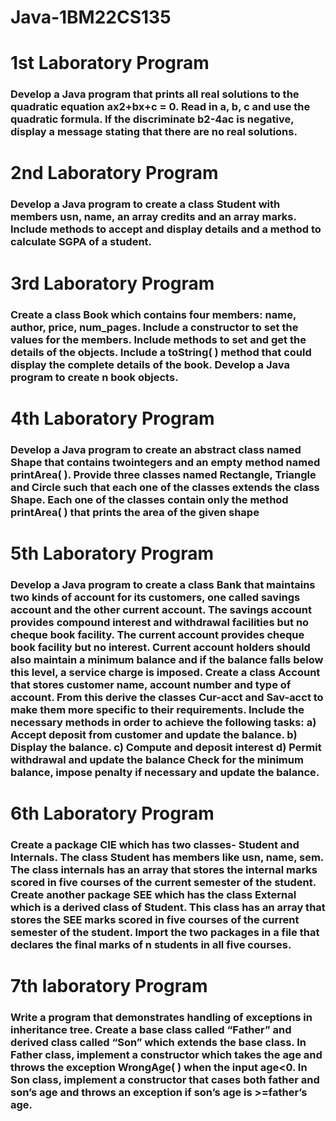 # Java-1BM22CS135
<h1>1st Laboratory Program</h1>
<h3>Develop a Java program that prints all real solutions to the quadratic equation ax2+bx+c = 0. Read in a, b, c and use the quadratic formula. If the discriminate b2-4ac is negative, display a message stating that there are no real solutions.</h3>
<h1>2nd Laboratory Program</h1>
<h3>Develop a Java program to create a class Student with members usn, name, an array credits and an array marks. Include methods to accept and display details and a method to calculate SGPA of a student.</h3>
<h1>3rd Laboratory Program</h1>
<h3>Create a class Book which contains four members: name, author, price, num_pages. Include a constructor to set the values for the members. Include methods to set and get the details of the objects. Include a toString( ) method that could display the complete details of the book. Develop a Java program to create n book objects.</h3>
<h1>4th Laboratory Program</h1>
<h3>Develop a Java program to create an abstract class named Shape that contains twointegers and an empty method named printArea( ). Provide three classes named Rectangle, Triangle and Circle such that each one of the classes extends the class
Shape. Each one of the classes contain only the method printArea( ) that prints the area of the given shape</h3>
<h1>5th Laboratory Program</h1>
<h3>Develop a Java program to create a class Bank that maintains two kinds of account for its customers, one called savings account and the other current account. The savings account provides compound interest and withdrawal facilities but no cheque book facility. The current account provides cheque book facility but no interest. Current account holders should also maintain a minimum balance and if the balance falls below this level, a service charge is imposed.
Create a class Account that stores customer name, account number and type of account. From this derive the classes Cur-acct and Sav-acct to make them more specific to their requirements. Include the necessary methods in order to achieve the following tasks:
a) Accept deposit from customer and update the balance.
b) Display the balance.
c) Compute and deposit interest
d) Permit withdrawal and update the balance
Check for the minimum balance, impose penalty if necessary and update the balance.</h3>
<h1>6th Laboratory Program</h1>
<h3>Create a package CIE which has two classes- Student and Internals. The class Student has members like usn, name, sem. The class internals has an array that stores the internal marks scored in five courses of the current semester of the student. Create another package SEE which has the class External which is a derived class of Student. This class has an array that stores the SEE marks scored in five courses of the current semester of the student. Import the two packages in a file that declares the final marks of n students in all five courses.</h3>
<h1>7th laboratory Program</h1>
<h3>Write a program that demonstrates handling of exceptions in inheritance tree. Create a base class called “Father” and derived class called “Son” which extends the base class. In Father class, implement a constructor which takes the age and throws the exception WrongAge( ) when the input age<0. In Son class, implement a constructor that cases both father and son’s age and throws an exception if son’s age is >=father’s age.</h3>
